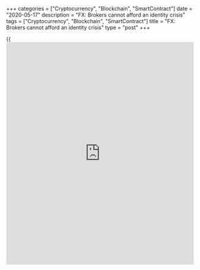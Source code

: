 +++
categories = ["Cryptocurrency", "Blockchain", "SmartContract"]
date = "2020-05-17"
description = "FX: Brokers cannot afford an identity crisis"
tags = ["Cryptocurrency", "Blockchain", "SmartContract"]
title = "FX: Brokers cannot afford an identity crisis"
type = "post"
+++

{{<iframe id="large-banner" src="https://www.bounty.group/#slide=1.0" width="100%" height="600" scrolling="no" style="border: 0px solid rgb(216, 221, 230); border-radius: 3px;">}}

#  FX: Brokers cannot afford an identity crisis

COPYING AND DISTRIBUTING ARE PROHIBITED WITHOUT PERMISSION OF THE
PUBLISHER: [ SContreras@Euromoney.com][1]

By:  Paul Golden  Published on:  Tuesday, July 02, 2019

The recent withdrawal of Stater Global Markets from the prime-of-prime
broker market has underlined the need for providers to continue to prove
their value to clients.

![business-card-blank-identity-780.jpg][2]

  

Aggregated pricing streams are preferable to single bank lines for most
FX trading clients.

Non-bank price-makers have become more influential during the past few
years and for most clients a prime-of-prime (PoP) broker is the only way
to get access to this important liquidity source.

However, [FX PoP brokerage is not an easy market to crack][3].

Stater Global Markets’ [June 3 announcement][4] confirming it was
ceasing its PoP offering referred to the difficulties of competing with
larger rivals, even for a business with a substantial client base and a
strong management team.

While the firm says its decision was prompted by the refusal of [investor](https://www.fintechee.com/tutorial-for-forex-trading/investor-mode/)
SBL Holdings to put any more money into the business, providers are
[coming under increasing pressure from clients][5] who want to know they
are getting better access to liquidity.

![Jonathan-Brewer-160x186][6]  
  
---  
  
 _Jonathan Brewer,  
IS Prime_  
  
According to IS Prime managing partner Jonathan Brewer, many PoPs
actively market themselves as “true prime of prime”, positioning
themselves solely as a credit intermediary that gives a client access
directly to tier-1 liquidity and even the chance to communicate directly
with [liquidity provider](https://www.fintechee.com/services/liquidity-provider/)s.

“This is essentially a watered-down tier-1 prime broker service at a
higher cost, meaning that every one of these clients would go to a
tier-1 prime broker if they were able to and cut out the middle man,” he
says.

“There is no ‘value-add’ to a service that is purely renting the prime
of prime’s balance sheet and charging a premium.”

### Control

Clients accessing a genuine PoP set-up should have much more control
over the liquidity they face and therefore have access to liquidity that
is better than standard margin FX trading.

However, any assessment of the benefits of using a PoP for clients
trading spot FX is complicated by the range of different capital and
credit agreements in place with the broker.

![Jason-Hughes-ADSS-160x186][7]  
  
---  
  
 _Jason Hughes,  
ADSS_  
  
“There is a tendency in the market for prime of prime to not quite be
what it says on the tin, which means the client is not necessarily
getting the service they want and may in fact have more of a standard
margined FX solution,” says Jason Hughes, global head of sales at FX
broker ADSS.

“In a true prime-of-prime scenario, a client should be able to connect
to the liquidity pool they want rather than that defined by their
broker.”

In light of this, it is hardly surprising that some brokers believe the
market would benefit from greater transparency and better understanding
of how PoPs operate.

![Justin-Boulton-160x186][8]  
  
---  
  
 _Justin Boulton,  
FXCM_  
  
It is in the interests of some brokers to maintain the ambiguity of what
exactly constitutes a PoP provider, says FXCM’s head of FX prime
brokerage Justin Boulton.

“This way, they can keep calling themselves a prime of prime when in
reality they are just offering liquidity and execution services,” he
says.

“A real prime-of-prime broker is a neutral intermediary that offers a
pure clearing solution with direct market access – it does not operate a
liquidity pool of its own.”

  

### Technology

From a technology perspective, the PoP market has benefited from a focus
on low-latency connectivity and pre-trade risk management.

Credit availability is distributed to the execution venues for ‘at-
trade’ credit checking – reducing any latency induced by routing
execution messages through pre-trade credit checks – and clients with
relatively small collateral balances can now access multiple execution
venues under a single umbrella limit with less risk of rogue algos
breaching the limit.

![Noel_Singh_160x186][9]  
  
---  
  
 _Noel Singh,  
Sucden Financial_  
  
However, Noel Singh, head of eFX business development at Sucden
Financial, suggests the post-trade segment has been neglected since the
emergence of NetLink, a post-trade system for prime and retail brokers,
with spot trades still taking three days to settle.

Brokers that have traditionally operated in the retail space are now
diversifying their offering to target institutional clients, although
many of the clients leaving bank [prime brokers][10] will still require
a strong balance sheet when choosing their new provider.

“I sense a move within the higher echelon of providers towards a more
traditional prime model, where [liquidity provider](https://www.fintechee.com/services/liquidity-provider/)s are disclosed or non-
bank [liquidity provider](https://www.fintechee.com/services/liquidity-provider/)s reach clients not supported by prime brokers
through prime-of-prime credit intermediation services – a more pure
prime model than the traditional anonymous aggregated model,” says
Singh.

![Gavin-White-2019-160x186][11]  
  
---  
 __

Gavin White,  
Invast Global  
  
Gavin White, CEO at Invast Global, suggests PoPs that can achieve
critical mass will attract interest from acquisitive banks and spark a
wave of consolidation.

“The investment banks will likely be major [investor](https://www.fintechee.com/tutorial-for-forex-trading/investor-mode/)s in boutique firms,”
he concludes.

“They know intimately how profitable a segment it can be and they also
know that they are being forced to offload many clients who are capable
of generating huge value.”

  

   1. mailto:SContreras@Euromoney.com
   2. /v-96115b84254318dd69f3e2028077e00a/Media/images/euromoney/stock-images-18/business-card-blank-identity-780.jpg
   3. www.euromoney.com/article/b1dn37r8rjqg3n/smaller-prime-brokers-find-new-ways-to-gain-foothold-on-slippery-fx-ladder
   4. www.staterglobalmarkets.com/
   5. www.euromoney.com/article/b1fbqs1z9yfmdp/in-fx-clients-are-looking-more-like-regulators
   6. /v-134a056bbd708a0dcd6a83bcab12b03e/Media/images/euromoney/people-26/Jonathan-Brewer-160x186.jpg
   7. /v-b98f92b3dd1e88355bc8a6c5092f61a2/Media/images/euromoney/people-25/Jason-Hughes-ADSS-160x186.jpg
   8. /v-e10c745d2622a9d6cd56ffdba1ef6ea8/Media/images/euromoney/people-26/Justin-Boulton-160x186.jpg
   9. /v-7553ee5fbe6d4e18628b41711cf619b6/Media/images/euromoney/people-21/NoelSingh_001.jpg
   10. www.euromoney.com/article/b1f45jwdqnk0ml/uncleared-margin-rules-unlikely-to-clarify-clearing-migration
   11. /v-f7d747a98c9c4386be968097b3f2b9ea/Media/images/euromoney/people-26/Gavin-White-2019-160x186.jpg